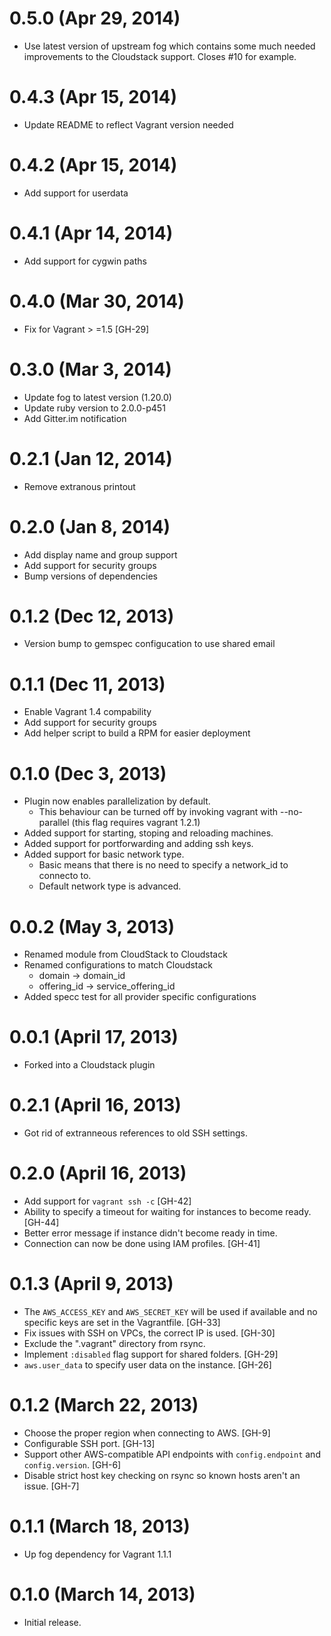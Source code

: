 # 0.5.0 (Apr 29, 2014)

* Use latest version of upstream fog which contains some much needed
  improvements to the Cloudstack support. Closes #10 for example.

# 0.4.3 (Apr 15, 2014)

* Update README to reflect Vagrant version needed

# 0.4.2 (Apr 15, 2014)

* Add support for userdata

# 0.4.1 (Apr 14, 2014)

* Add support for cygwin paths

# 0.4.0 (Mar 30, 2014)

* Fix for Vagrant > =1.5 [GH-29]

# 0.3.0 (Mar 3, 2014)

* Update fog to latest version (1.20.0)
* Update ruby version to 2.0.0-p451
* Add Gitter.im notification

# 0.2.1 (Jan 12, 2014)

* Remove extranous printout

# 0.2.0 (Jan 8, 2014)

* Add display name and group support
* Add support for security groups
* Bump versions of dependencies

# 0.1.2 (Dec 12, 2013)
* Version bump to gemspec configucation to use shared email

# 0.1.1 (Dec 11, 2013)

* Enable Vagrant 1.4 compability
* Add support for security groups
* Add helper script to build a RPM for easier deployment

# 0.1.0 (Dec 3, 2013)
* Plugin now enables parallelization by default.
  * This behaviour can be turned off by invoking vagrant with
    --no-parallel (this flag requires vagrant 1.2.1)
* Added support for starting, stoping and reloading machines.
* Added support for portforwarding and adding ssh keys.
* Added support for basic network type.
  * Basic means that there is no need to specify a network_id
    to connecto to.
  * Default network type is advanced.

# 0.0.2 (May 3, 2013)

* Renamed module from CloudStack to Cloudstack
* Renamed configurations to match Cloudstack
  * domain -> domain_id
  * offering_id -> service_offering_id
* Added specc test for all provider specific configurations

# 0.0.1 (April 17, 2013)

* Forked into a Cloudstack plugin

# 0.2.1 (April 16, 2013)

* Got rid of extranneous references to old SSH settings.

# 0.2.0 (April 16, 2013)

* Add support for `vagrant ssh -c` [GH-42]
* Ability to specify a timeout for waiting for instances to become ready. [GH-44]
* Better error message if instance didn't become ready in time.
* Connection can now be done using IAM profiles. [GH-41]

# 0.1.3 (April 9, 2013)

* The `AWS_ACCESS_KEY` and `AWS_SECRET_KEY` will be used if available
  and no specific keys are set in the Vagrantfile. [GH-33]
* Fix issues with SSH on VPCs, the correct IP is used. [GH-30]
* Exclude the ".vagrant" directory from rsync.
* Implement `:disabled` flag support for shared folders. [GH-29]
* `aws.user_data` to specify user data on the instance. [GH-26]

# 0.1.2 (March 22, 2013)

* Choose the proper region when connecting to AWS. [GH-9]
* Configurable SSH port. [GH-13]
* Support other AWS-compatible API endpoints with `config.endpoint`
  and `config.version`. [GH-6]
* Disable strict host key checking on rsync so known hosts aren't an issue. [GH-7]

# 0.1.1 (March 18, 2013)

* Up fog dependency for Vagrant 1.1.1

# 0.1.0 (March 14, 2013)

* Initial release.

